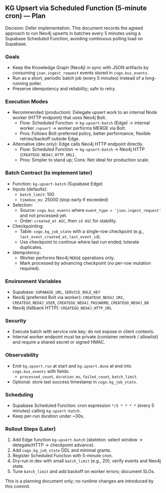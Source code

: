 ## KG Upsert via Scheduled Function (5-minute cron) — Plan

Decision: Defer implementation. This document records the agreed approach to run Neo4j upserts in batches every 5 minutes using a Supabase Scheduled Function, avoiding continuous polling load on Supabase.

### Goals
- Keep the Knowledge Graph (Neo4j) in sync with JSON artifacts by consuming `json.ingest_request` events stored in `cogo.bus_events`.
- Run as a short, periodic batch job (every 5 minutes) instead of a long-running poller.
- Preserve idempotency and reliability; safe to retry.

### Execution Modes
- Recommended (production): Delegate upsert work to an internal Node worker (HTTP endpoint) that uses Neo4j Bolt.
  - Flow: Scheduled Function → `kg-upsert-batch` (Edge) → internal worker `/upsert` → worker performs MERGE via Bolt.
  - Pros: Follows Bolt-preferred policy, better performance, flexible retries/backoff outside Edge.
- Alternative (dev only): Edge calls Neo4j HTTP endpoint directly.
  - Flow: Scheduled Function → `kg-upsert-batch` → Neo4j HTTP (`CREATEGO_NEO4J_HTTP_URL`).
  - Pros: Simpler to stand up; Cons: Not ideal for production scale.

### Batch Contract (to implement later)
- Function: `kg-upsert-batch` (Supabase Edge)
- Inputs (defaults):
  - `batch_limit`: 100
  - `timebox_ms`: 25000 (stop early if exceeded)
- Selection:
  - Source: `cogo.bus_events` where `event_type = 'json.ingest_request'` and not processed yet.
  - Order: `created_at ASC`, then `id ASC` for stability.
- Checkpointing:
  - Table: `cogo.kg_job_state` with a single-row checkpoint (e.g., `last_event_created_at`, `last_event_id`).
  - Use checkpoint to continue where last run ended; tolerate duplicates.
- Idempotency:
  - Worker performs Neo4j `MERGE` operations only.
  - Mark processed by advancing checkpoint (no per-row mutation required).

### Environment Variables
- Supabase: `SUPABASE_URL`, `SERVICE_ROLE_KEY`
- Neo4j (preferred Bolt via worker): `CREATEGO_NEO4J_URI`, `CREATEGO_NEO4J_USER`, `CREATEGO_NEO4J_PASSWORD`, `CREATEGO_NEO4J_DB`
- Neo4j (fallback HTTP): `CREATEGO_NEO4J_HTTP_URL`

### Security
- Execute batch with service role key; do not expose in client contexts.
- Internal worker endpoint must be private (container network / allowlist) and require a shared secret or signed HMAC.

### Observability
- Emit `kg.upsert.run` at start and `kg.upsert.done` at end into `cogo.bus_events` with fields:
  - `processed_count`, `duration_ms`, `failed_count`, `batch_limit`.
- Optional: store last success timestamp in `cogo.kg_job_state`.

### Scheduling
- Supabase Scheduled Function: cron expression `*/5 * * * *` (every 5 minutes) calling `kg-upsert-batch`.
- Keep per-run duration under ~30s.

### Rollout Steps (Later)
1) Add Edge function `kg-upsert-batch` (skeleton: select window → delegate/HTTP → checkpoint advance).
2) Add `cogo.kg_job_state` DDL and minimal grants.
3) Register Scheduled Function with 5-minute cron.
4) Dry-run in dev with small `batch_limit` (e.g., 20); verify events and Neo4j state.
5) Tune `batch_limit` and add backoff on worker errors; document SLOs.

This is a planning document only; no runtime changes are introduced by this commit.


